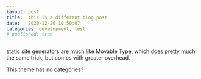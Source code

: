 ```yaml
---
layout: post
title:  This is a different blog post
date:   2020-12-20 10:50:07
categories: development, test
# published: true
---
```


static site generators are much like Movable Type, which does pretty much the same trick, but comes with greater overhead. 

This theme has no categories?

